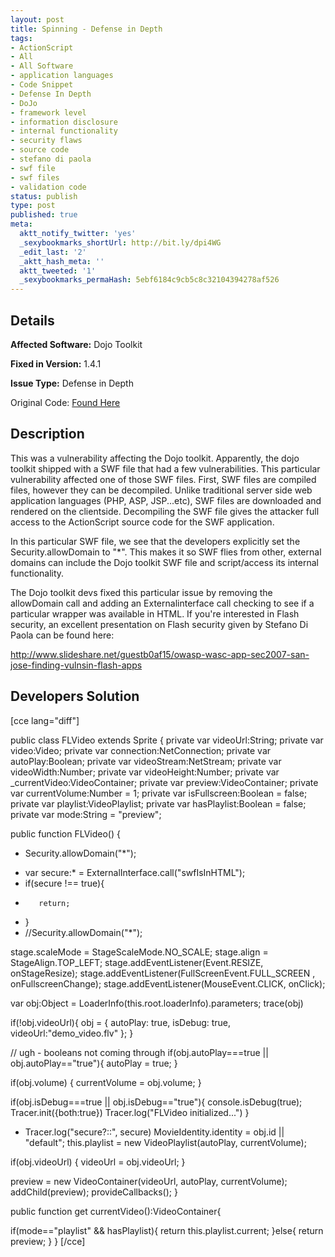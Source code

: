 ```yaml
---
layout: post
title: Spinning - Defense in Depth
tags:
- ActionScript
- All
- All Software
- application languages
- Code Snippet
- Defense In Depth
- DoJo
- framework level
- information disclosure
- internal functionality
- security flaws
- source code
- stefano di paola
- swf file
- swf files
- validation code
status: publish
type: post
published: true
meta:
  aktt_notify_twitter: 'yes'
  _sexybookmarks_shortUrl: http://bit.ly/dpi4WG
  _edit_last: '2'
  _aktt_hash_meta: ''
  aktt_tweeted: '1'
  _sexybookmarks_permaHash: 5ebf6184c9cb5c8c32104394278af526
---
```

## Details
__Affected Software:__ Dojo Toolkit

__Fixed in Version:__  1.4.1

__Issue Type:__ Defense in Depth

Original Code: <a title="Spinning" href="http://spotthevuln.com/2010/08/spinning/" target="_blank">Found    Here</a>
## Description
This was a vulnerability affecting the Dojo toolkit.   Apparently, the dojo toolkit shipped with a SWF file that had a few vulnerabilities.  This particular vulnerability affected one of those SWF files.  First, SWF files are compiled files, however they can be decompiled.  Unlike traditional server side web application languages (PHP, ASP, JSP...etc), SWF files are downloaded and rendered on the clientside.  Decompiling the SWF file gives the attacker full access to the ActionScript source code for the SWF application.

In this particular SWF file, we see that the developers explicitly set the Security.allowDomain to "*".  This makes it so SWF flies from other, external domains can include the Dojo toolkit SWF file and script/access its internal functionality.

The Dojo toolkit devs fixed this particular issue by removing the allowDomain call and adding an Externalinterface call checking to see if a particular wrapper was available in HTML.  If you're interested in Flash security, an excellent presentation on Flash security given by Stefano Di Paola can be found here:

<a href="http://www.slideshare.net/guestb0af15/owasp-wasc-app-sec2007-san-jose-finding-vulnsin-flash-apps">http://www.slideshare.net/guestb0af15/owasp-wasc-app-sec2007-san-jose-finding-vulnsin-flash-apps</a>
<h2>Developers Solution</h2>
[cce lang="diff"]

public class FLVideo extends Sprite {
private var videoUrl:String;
private var video:Video;
private var connection:NetConnection;
private var autoPlay:Boolean;
private var videoStream:NetStream;
private var videoWidth:Number;
private var videoHeight:Number;
private var _currentVideo:VideoContainer;
private var preview:VideoContainer;
private var currentVolume:Number = 1;
private var isFullscreen:Boolean = false;
private var playlist:VideoPlaylist;
private var hasPlaylist:Boolean = false;
private var mode:String = "preview";

public function FLVideo() {
-    Security.allowDomain("*");
+    var secure:* = ExternalInterface.call("swfIsInHTML");
+    if(secure !== true){
+        return;
+    }
+    //Security.allowDomain("*");

stage.scaleMode = StageScaleMode.NO_SCALE;
stage.align = StageAlign.TOP_LEFT;
stage.addEventListener(Event.RESIZE, onStageResize);
stage.addEventListener(FullScreenEvent.FULL_SCREEN , onFullscreenChange);
stage.addEventListener(MouseEvent.CLICK, onClick);

var obj:Object = LoaderInfo(this.root.loaderInfo).parameters;
trace(obj)

if(!obj.videoUrl){
obj = {
autoPlay: true,
isDebug: true,
videoUrl:"demo_video.flv"
};
}


// ugh - booleans not coming through
if(obj.autoPlay===true || obj.autoPlay=="true"){
autoPlay = true;
}

if(obj.volume) {
currentVolume = obj.volume;
}

if(obj.isDebug===true || obj.isDebug=="true"){
console.isDebug(true);
Tracer.init({both:true})
Tracer.log("FLVideo initialized...")
}

+    Tracer.log("secure?::", secure)
MovieIdentity.identity = obj.id || "default";
this.playlist = new VideoPlaylist(autoPlay, currentVolume);

if(obj.videoUrl) {
videoUrl = obj.videoUrl;
}

preview = new VideoContainer(videoUrl, autoPlay, currentVolume);
addChild(preview);
provideCallbacks();
}


public function get currentVideo():VideoContainer{

if(mode=="playlist" &amp;&amp; hasPlaylist){
return this.playlist.current;
}else{
return preview;
}
}
[/cce] 
